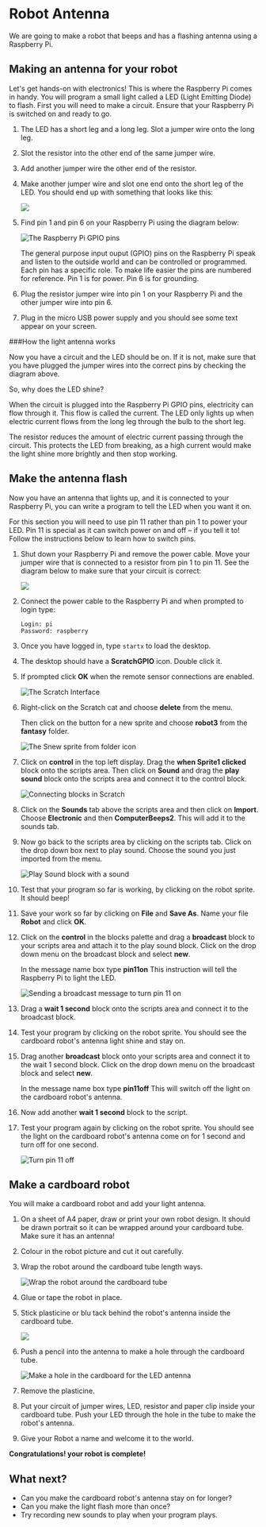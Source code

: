# Robot Antenna

We are going to make a robot that beeps and has a flashing antenna using a Raspberry Pi.

## Making an antenna for your robot

Let's get hands-on with electronics!  This is where the Raspberry Pi comes in handy. You will program a small light called a LED (Light Emitting Diode) to flash. First you will need to make a circuit. Ensure that your Raspberry Pi is switched on and ready to go.

1.  The LED has a short leg and a long leg. Slot a jumper wire onto the long leg.

2.  Slot the resistor into the other end of the same jumper wire.

3.  Add another jumper wire the other end of the resistor.

4.  Make another jumper wire and slot one end onto the short leg of the LED. You should end up with something that looks like this:

    ![](images/led-wired.png)

5.  Find pin 1 and pin 6 on your Raspberry Pi using the diagram below:

    ![](images/gpio.png "The Raspberry Pi GPIO pins")

    The general purpose input ouput (GPIO) pins on the Raspberry Pi speak and listen to the outside world and can be          controlled or programmed.  Each pin has a specific role. To make life easier the pins are numbered for reference.         Pin 1 is for power. Pin 6 is for grounding.

6.  Plug the resistor jumper wire into pin 1 on your Raspberry Pi and the other jumper wire into pin 6.

7.  Plug in the micro USB power supply and you should see some text appear on your screen.

###How the light antenna works

Now you have a circuit and the LED should be on. If it is not, make sure that you have plugged the jumper wires into the correct pins by checking the diagram above. 

So, why does the LED shine?

When the circuit is plugged into the Raspberry Pi GPIO pins, electricity can flow through it. This flow is called the current. The LED only lights up when electric current flows from the long leg through the bulb to the short leg.

The resistor reduces the amount of electric current passing through the circuit. This protects the LED from breaking, as a high current would make the light shine more brightly and then stop working.

## Make the antenna flash

Now you have an antenna that lights up, and it is connected to your Raspberry Pi, you can write a program to tell the LED when you want it on.

For this section you will need to use pin 11 rather than pin 1 to power your LED. Pin 11 is special as it can switch power on and off – if you tell it to! Follow the instructions below to learn how to switch pins.

1.  Shut down your Raspberry Pi and remove the power cable. Move your jumper wire that is connected to a resistor from pin 1 to pin 11. See the diagram below to make sure that your circuit is correct:

    ![](images/finished-circuit.png)

2.  Connect the power cable to the Raspberry Pi and when prompted to login type:

    ```
    Login: pi
    Password: raspberry
    ```

3.  Once you have logged in, type `startx` to load the desktop.

4.  The desktop should have a **ScratchGPIO** icon. Double click it.

5.  If prompted click **OK** when the remote sensor connections are enabled.

    ![](images/Scratch-interface.png "The Scratch Interface")

6.  Right-click on the Scratch cat and choose **delete** from the menu.

    Then click on the button for a new sprite and choose **robot3** from the **fantasy** folder.

    ![](images/new_sprite.png "The Snew sprite from folder icon")

7.  Click on **control** in the top left display. Drag the **when Sprite1 clicked** block onto the scripts area. Then click on **Sound** and drag the **play sound** block onto the scripts area and connect it to the control block.

    ![](images/play_sound.png "Connecting blocks in Scratch")

8.  Click on the **Sounds** tab above the scripts area and then click on **Import**. Choose **Electronic** and then **ComputerBeeps2**. This will add it to the sounds tab.

9.  Now go back to the scripts area by clicking on the scripts tab. Click on the drop down box next to play sound. Choose the sound you just imported from the menu.

    ![](images/play_sound_beep.png "Play Sound block with a sound")

10. Test that your program so far is working, by clicking on the robot sprite. It should beep!

11. Save your work so far by clicking on **File** and **Save As**. Name your file **Robot** and click **OK**.

12. Click on the **control** in the blocks palette and drag a **broadcast** block to your scripts area and attach it to the play sound block. Click on the drop down menu on the broadcast block and select **new**.

    In the message name box type **pin11on** This instruction will tell the Raspberry Pi to light the LED.

    ![](images/pin11on.png "Sending a broadcast message to turn pin 11 on")

13. Drag a **wait 1 second** block onto the scripts area and connect it to the broadcast block.

14. Test your program by clicking on the robot sprite. You should see the cardboard robot's antenna light shine and stay on.

15. Drag another **broadcast** block onto your scripts area and connect it to the wait 1 second block. Click on the drop down menu on the broadcast block and select **new**.

    In the message name box type **pin11off** This will switch off the light on the cardboard robot's antenna.

16. Now add another **wait 1 second** block to the script.

17. Test your program again by clicking on the robot sprite. You should see the light on the cardboard robot's antenna come on for 1 second and turn off for one second.

    ![](images/pin11off.png "Turn pin 11 off")

## Make a cardboard robot

You will make a cardboard robot and add your light antenna.

1.  On a sheet of A4 paper, draw or print your own robot design. It should be drawn portrait so it can be wrapped around your cardboard tube. Make sure it has an antenna!

2.  Colour in the robot picture and cut it out carefully.

3.  Wrap the robot around the cardboard tube length ways.

    ![](images/cardboard.png "Wrap the robot around the cardboard tube")

4.  Glue or tape the robot in place.

5.  Stick plasticine or blu tack behind the robot's antenna inside the cardboard tube.

    ![](images/cardboard2.png)

6.  Push a pencil into the antenna to make a hole through the cardboard tube.

    ![](images/cardboard3.png "Make a hole in the cardboard for the LED antenna")

7.  Remove the plasticine.

8.  Put your circuit of jumper wires, LED, resistor and paper clip inside your cardboard tube. Push your LED through the hole in the tube to make the robot's antenna.

9.  Give your Robot a name and welcome it to the world.

**Congratulations! your robot is complete!**

## What next?

-   Can you make the cardboard robot's antenna stay on for longer?
-   Can you make the light flash more than once?
-   Try recording new sounds to play when your program plays.
